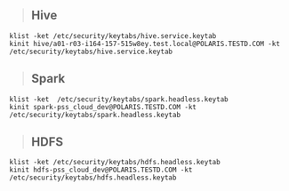 



> ## Hive



```
klist -ket /etc/security/keytabs/hive.service.keytab
kinit hive/a01-r03-i164-157-515w8ey.test.local@POLARIS.TESTD.COM -kt /etc/security/keytabs/hive.service.keytab 
```



> ## Spark



```
klist -ket  /etc/security/keytabs/spark.headless.keytab 
kinit spark-pss_cloud_dev@POLARIS.TESTD.COM -kt /etc/security/keytabs/spark.headless.keytab 
```



> ## HDFS



```
klist -ket /etc/security/keytabs/hdfs.headless.keytab
kinit hdfs-pss_cloud_dev@POLARIS.TESTD.COM -kt /etc/security/keytabs/hdfs.headless.keytab
```







